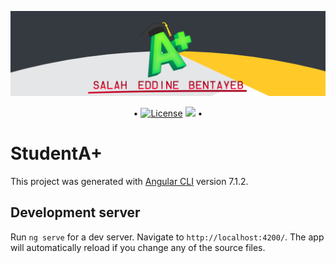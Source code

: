 
![WithLove](https://raw.githubusercontent.com/HalasProject/StudentPLUS/master/src/assets/HOME2.png)

<p align="center">
 • <a href="LICENSE"><img alt="License" src="https://img.shields.io/badge/license-GPLv3-blue.svg?style=flat-square"></a>
  <img src="http://hits.dwyl.io/HalasProject/StudentPLUS.svg"/> •
</p>

# StudentA+

This project was generated with [Angular CLI](https://github.com/angular/angular-cli) version 7.1.2.

## Development server

Run `ng serve` for a dev server. Navigate to `http://localhost:4200/`. The app will automatically reload if you change any of the source files.
